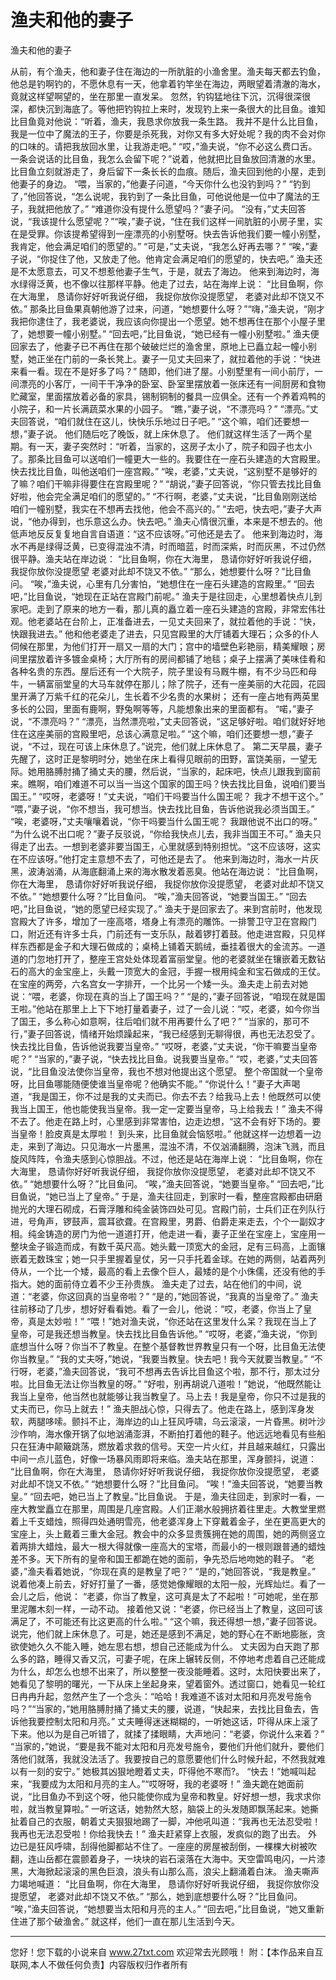 # 渔夫和他的妻子

渔夫和他的妻子 

从前，有个渔夫，他和妻子住在海边的一所肮脏的小渔舍里。渔夫每天都去钓鱼，他总是钓啊钓的，不愿休息有一天，他拿着钓竿坐在海边，两眼望着清澈的海水，竟就这样望啊望的，坐在那里一直发呆。 
忽然，钓钩猛地往下沉，沉得很深很深，都快沉到海底了。等他把钓钩拉上来时，发现钓上来一条很大的比目鱼。谁知比目鱼竟对他说：“听着，渔夫，我恳求你放我一条生路。 
我并不是什么比目鱼，我是一位中了魔法的王子，你要是杀死我，对你又有多大好处呢？我的肉不会对你的口味的。请把我放回水里，让我游走吧。” 
“哎，”渔夫说，“你不必这么费口舌。一条会说话的比目鱼，我怎么会留下呢？”说着，他就把比目鱼放回清澈的水里。比目鱼立刻就游走了，身后留下一条长长的血痕。随后，渔夫回到他的小屋，走到他妻子的身边。 
“喂，当家的，”他妻子问道，“今天你什么也没钓到吗？” 
“钓到了，”他回答说，“怎么说呢，我钓到了一条比目鱼，可他说他是一位中了魔法的王子，我就把他放了。” 
“难道你没有提什么愿望吗？”妻子问。 
“没有，”丈夫回答说，“我该提什么愿望呢？”“唉，”妻子说，“住在我们这样一间肮脏的小房子里，实在是受罪。你该提希望得到一座漂亮的小别墅呀。快去告诉他我们要一幢小别墅，我肯定，他会满足咱们的愿望的。” 
“可是，”丈夫说，“我怎么好再去哪？” 
“唉，”妻子说，“你捉住了他，又放走了他。他肯定会满足咱们的愿望的，快去吧。” 
渔夫还是不太愿意去，可又不想惹他妻子生气，于是，就去了海边。 
他来到海边时，海水绿得泛黄，也不像以往那样平静。他走了过去，站在海岸上说： 
“比目鱼啊，你在大海里， 
恳请你好好听我说仔细， 
我捉你放你没提愿望， 
老婆对此却不饶又不依。” 
那条比目鱼果真朝他游了过来，问道，“她想要什么呀？”“嗨，”渔夫说，“刚才我把你逮住了，我老婆说，我应该向你提出一个愿望。她不想再住在那个小屋子里了，她想要一幢小别墅。” 
“回去吧，”比目鱼说，“她已经有一幢小别墅啦。” 
渔夫便回家去了，他妻子已不再住在那个破破烂烂的渔舍里，原地上已矗立起一幢小别墅，她正坐在门前的一条长凳上。妻子一见丈夫回来了，就拉着他的手说：“快进来看一看。现在不是好多了吗？” 
随即，他们进了屋。小别墅里有一间小前厅，一间漂亮的小客厅，一间干干净净的卧室、卧室里摆放着一张床还有一间厨房和食物贮藏室，里面摆放着必备的家具，锡制铜制的餐具一应俱全。还有一个养着鸡鸭的小院子，和一片长满蔬菜水果的小园子。 
“瞧，”妻子说，“不漂亮吗？” 
“漂亮。”丈夫回答说，“咱们就住在这儿，快快乐乐地过日子吧。” 
“这个嘛，咱们还要想一想，”妻子说。 
他们随后吃了晚饭，就上床休息了。 
他们就这样生活了一两个星期。有一天，妻子突然时：“听着，当家的，这房子太小了，院子和园子也太小了。那条比目鱼可以送咱们一幢更大一些的。我要住在一座石头建造的大宫殿里。快去找比目鱼，叫他送咱们一座宫殿。” 
“唉，老婆，”丈夫说，“这别墅不是够好的了嘛？咱们干嘛非得要住在宫殿里呢？” 
“胡说，”妻子回答说，“你只管去找比目鱼好啦，他会完全满足咱们的愿望的。” 
“不行啊，老婆，”丈夫说，“比目鱼刚刚送给咱们一幢别墅，我实在不想再去找他，他会不高兴的。” 
“去吧，快去吧，”妻子大声说，“他办得到，也乐意这么办。快去吧。” 
渔夫心情很沉重，本来是不想去的。他低声地反反复复地自言自语道：“这不应该呀。”可他还是去了。 
他来到海边时，海水不再是绿得泛黄，已变得混浊不清，时而暗蓝，时而深紫，时而灰黑，不过仍然很平静。渔夫站在岸边说： 
“比目鱼啊，你在大海里， 
恳请你好好听我说仔细， 
我捉你放你没提愿望 
老婆对此却不饶又不依。” 
“那么，她想要什么呀？”比目鱼问。 
“唉，”渔夫说，心里有几分害怕，“她想住在一座石头建造的宫殿里。” 
“回去吧，”比目鱼说，“她现在正站在宫殿门前呢。” 
渔夫于是往回走，心里想着快点儿到家吧。走到了原来的地方一看，那儿真的矗立着一座石头建造的宫殿，非常宏伟壮观。他老婆站在台阶上，正准备进去，一见丈夫回来了，就拉着他的手说：“快，快跟我进去。” 
他和他老婆走了进去，只见宫殿里的大厅铺着大理石；众多的仆人伺候在那里，为他们打开一扇又一扇的大门；宫中的墙壁色彩艳丽，精美耀眼；房间里摆放着许多镀金桌椅；大厅所有的房间都铺了地毯；桌子上摆满了美味佳肴和各种名贵的东西。屋后还有一个大院子，院子里设有马厩牛棚，有不少马匹和母牛，一辆富丽堂皇的大马车就停在那儿；除了院子，还有一座美丽的大花园，花园里开满了万紫千红的花朵儿，生长着不少名贵的水果树； 
还有一座占地有两英里多长的公园，里面有鹿啊，野兔啊等等，凡能想象出来的里面都有。 
“喏，”妻子说，“不漂亮吗？” 
“漂亮，当然漂亮啦，”丈夫回答说，“这足够好啦。咱们就好好地住在这座美丽的宫殿里吧，总该心满意足啦。” 
“这个嘛，咱们还要想一想，”妻子说，“不过，现在可该上床休息了。”说完，他们就上床休息了。 
第二天早晨，妻子先醒了，这时正是黎明时分，她坐在床上看得见眼前的田野，富饶美丽，一望无际。她用胳膊肘捅了捅丈夫的腰，然后说，“当家的，起床吧，快点儿跟我到窗前来。瞧啊，咱们难道不可以当一当这个国家的国王吗？快去找比目鱼，说咱们要当国王。” 
“哎呀，老婆呀！”丈夫说，“咱们干吗要当什么国王呢？ 
我才不想干这个。” 
“喂，”妻子说，“你不想当，我可想当。快去找比目鱼，告诉他说我必须当国王。” 
“唉，老婆呀，”丈夫嚷嚷着说，“你干吗要当什么国王呢？ 
我跟他说不出口的呀。” 
“为什么说不出口呢？”妻子反驳说，“你给我快点儿去，我非当国王不可。” 
渔夫只得走了出去。一想到老婆非要当国王，心里就感到特别担忧。“这不应该呀，这实在不应该呀。”他打定主意想不去了，可他还是去了。 
他来到海边时，海水一片灰黑，波涛汹涌，从海底翻涌上来的海水散发着恶臭。他站在海边说： 
“比目鱼啊，你在大海里， 
恳请你好好听我说仔细， 
我捉你放你没提愿望， 
老婆对此却不饶又不依。” 
“她想要什么呀？”比目鱼问。 
“唉，”渔夫回答说，“她要当国王。” 
“回去吧，”比目鱼说，“她的愿望已经实现了。” 
渔夫于是回家去了。来到宫前时，他发现宫殿大了许多，增加了一座高塔，塔身上有漂亮的雕饰。一排警卫守卫在宫殿门口，附近还有许多士兵，门前还有一支乐队，敲着锣打着鼓。他走进宫殿，只见样样东西都是金子和大理石做成的；桌椅上铺着天鹅绒，垂挂着很大的金流苏。一道道的门忽地打开了，整座王宫处处体现着富丽堂皇。他的老婆就坐在镶嵌着无数钻石的高大的金宝座上，头戴一顶宽大的金冠，手握一根用纯金和宝石做成的王仗。在宝座的两旁，六名宫女一字排开，一个比另一个矮一头。渔夫走上前去对她说：“喂，老婆，你现在真的当上了国王吗？” 
“是的，”妻子回答说，“咱现在就是国王啦。”他站在那里上上下下地打量着妻子，过了一会儿说：“哎，老婆，如今你当了国王，多么称心如意啊，往后咱们就不用再要什么了吧？” 
“当家的，那可不行，”妻子回答说，情绪开始烦躁起来，“我已经感到无聊得很，再也无法忍受了。快去找比目鱼，告诉他说我要当皇帝。” 
“哎呀，老婆，”丈夫说，“你干嘛要当皇帝呢？” 
“当家的，”妻子说，“快去找比目鱼。说我要当皇帝。” 
“哎，老婆，”丈夫回答说，“比目鱼没法使你当皇帝，我也不想对他提出这个愿望。 
整个帝国就一个皇帝呀，比目鱼哪能随便使谁当皇帝呢？他确实不能。” 
“你说什么！”妻子大声喝道，“我是国王，你不过是我的丈夫而已。你去不去？给我马上去！他既然可以使我当上国王，他也能使我当皇帝。我一定一定要当皇帝，马上给我去！” 
渔夫不得不去了。他走在路上时，心里感到非常害怕，边走边想，“这不会有好下场的。要当皇帝！脸皮真是太厚啦！ 
到头来，比目鱼就会恼怒啦。” 
他就这样一边想着一边走，来到了海边。只见海水一片墨黑，混浊不清，不仅汹涌翻腾，泡沫飞溅，而且旋风阵阵，令渔夫感到心惊胆战。不过，他还是站在海岸上说： 
“比目鱼啊，你在大海里， 
恳请你好好听我说仔细， 
我捉你放你没提愿望， 
老婆对此却不饶又不依。” 
“她想要什么呀？”比目鱼问。 
“唉，”渔夫回答说，“她要当皇帝。” 
“回去吧，”比目鱼说，“她已当上了皇帝。” 
于是，渔夫往回走，到家时一看，整座宫殿都由研磨抛光的大理石砌成，石膏浮雕和纯金装饰四处可见。宫殿门前，士兵们正在列队行进，号角声，锣鼓声，震耳欲聋。在宫殿里，男爵、伯爵走来走去，个个一副奴才相。纯金铸造的房门为他一道道打开，他走进一看，妻子正坐在宝座上，宝座用一整块金子锻造而成，有数千英尺高。她头戴一顶宽大的金冠，足有三码高，上面镶嵌着无数珠宝；她一只手里握着皇仗，另一只手托着金球。在她的两侧，站着两列侍从，一个比一个矮，最高的看上去像个巨人，最矮的是个小侏儒，还没有他的手指大。她的面前侍立着不少王孙贵族。 
渔夫走了过去，站在他们的中间，说道：“老婆，你这回真的当皇帝啦？” 
“是的，”她回答说，“我真的当皇帝了。” 
渔夫往前移动了几步，想好好看看她。看了一会儿，他说：“哎，老婆，你当上了皇帝，真是太妙啦！” 
“喂！”她对渔夫说，“你还站在这里发什么呆？我现在当上了皇帝，可是我还想当教皇。快去找比目鱼告诉他。” 
“哎呀，老婆，”渔夫说，“你到底想当什么呀？你当不了教皇。在整个基督教世界教皇只有一个呀，比目鱼无法使你当教皇。” 
“我的丈夫呀，”她说，“我要当教皇。快去吧！我今天就要当教皇。” 
“不行呀，老婆，”渔夫回答说，“我可不想再去告诉比目鱼这个啦，那不行，那太过分啦。比目鱼无法让你当教皇的呀。” 
“好啦，别再胡说八道啦！”她说，“他既然能让我当上皇帝，他当然也就能够让我当教皇了。马上去！我是皇帝，你只不过是我的丈夫而已，你马上就去！” 
渔夫胆战心惊，只得去了。他走在路上，感到浑身发软，两腿哆嗦。颤抖不止，海岸边的山上狂风呼啸，乌云滚滚，一片昏黑。树叶沙沙作响，海水像开锅了似地汹涌澎湃，不断拍打着他的鞋子。他远远地看见有些船只在狂涛中颠簸跳荡，燃放着求救的信号。天空一片火红，并且越来越红，只露出中间一点儿蓝色，好像一场暴风雨即将来临。渔夫站在那里，浑身颤抖，说道： 
“比目鱼啊，你在大海里， 
恳请你好好听我说仔细， 
我捉你放你没提愿望， 
老婆对此却不饶又不依。” 
“她想要什么呀？”比目鱼问。 
“唉！”渔夫回答说，“她要当教皇。” 
“回去吧，她已当上了教皇。”比目鱼说。 
于是，渔夫往回走，到家时一看，一座大教堂矗立在那里，周围是几座宫殿。人们正潮水般拥挤着往里走。大教堂里燃着上千支蜡烛，照得四处通明雪亮，他老婆浑身上下穿戴着金子，坐在更高更大的宝座上，头上戴着三重大金冠。教会中的众多显贵簇拥在她的周围，她的两侧竖立着两排大蜡烛，最大一根大得就像一座高大的宝塔，而最小的一根则跟普通的蜡烛差不多。天下所有的皇帝和国王都跪在她的面前，争先恐后地吻她的鞋子。 
“老婆，”渔夫看着她说，“你现在真的是教皇了吧？” 
“是的，”她回答说，“我是教皇。” 
说着他凑上前去，好好打量了一番，感觉她像耀眼的太阳一般，光辉灿烂。看了一会儿之后，他说： 
“老婆，你当了教皇，这可真是太了不起啦！”可她呢，坐在那里泥雕木刻一样，一动不动。 
接着他又说：“老婆，你已经当上了教皇，这回可该满足了，不可能还有比这更高的什么啦。” 
“这个嘛，我还得想一想，”妻子回答说。说完，他们就上床休息了。可是，她还是感到不满足，她的野心在不断地膨胀，贪欲使她久久不能入睡，她左思右想，想自己还能成为什么。 
丈夫因为白天跑了那么多的路，睡得又香又沉，可妻子呢，在床上辗转反侧，不停地考虑着自己还能成为什么，却怎么也想不出来了，所以整整一夜没能睡着。这时，太阳快要出来了，她看见了黎明的曙光，一下从床上坐起身来，望着窗外。透过窗口，她看见一轮红日冉冉升起，忽然产生了一个念头：“哈哈！我难道不该对太阳和月亮发号施令吗？”“当家的，”她用胳膊肘捅了捅丈夫的腰，说道，“快起来，去找比目鱼去，告诉他我要控制太阳和月亮。” 
丈夫睡得迷迷糊糊的，一听她这话，吓得从床上滚了下来。他以为是自己听错了，就揉了揉眼睛，大声地问：“老婆，你说什么来着？” 
“当家的，”她说，“要是我不能对太阳和月亮发号施令，要他们升他们就升，要他们落他们就落，我就没法活了。我要按自己的意愿要他们什么时候升起，不然我就难以有一刻的安宁。” 
她极其凶狠地瞪着丈夫，吓得他不寒而?。 
“快去！”她喊叫起来，“我要成为太阳和月亮的主人。”“哎呀呀，我的老婆呀！” 
渔夫跪在她面前说，“比目鱼办不到这个呀，他只能使你成为皇帝和教皇。好好想一想，我求求你啦，就当教皇算啦。” 
一听这话，她勃然大怒，脑袋上的头发随即飘荡起来。她撕扯着自己的衣服，朝着丈夫狠狠地踢了一脚，冲他吼叫道：“我再也无法忍受啦！我再也无法忍受啦！你给我快去！” 
渔夫赶紧穿上衣服，发疯似的跑了出去。 
外边已是狂风呼啸，刮得他脚都站不住了。一座座的房屋被刮倒，一棵棵大树被吹翻，连山岳都在震颤着身子，一块块的岩石滚落在大海中。天空雷鸣电闪，一片漆黑，大海掀起滚滚的黑色巨浪，浪头有山那么高，浪尖上翻涌着白沫。 
渔夫嘶声力竭地喊道： 
“比目鱼啊，你在大海里， 
恳请你好好听我说仔细， 
我捉你放你没提愿望， 
老婆对此却不饶又不依。” 
“那么，她到底想要什么呀？”比目鱼问。 
“唉，”渔夫回答说，“她想要当太阳和月亮的主人。” 
“回去吧，”比目鱼说，“她又重新住进了那个破渔舍。” 
就这样，他们一直在那儿生活到今天。 

                  
--------------------
您好！您下载的小说来自 www.27txt.com 欢迎常去光顾哦！
附：【本作品来自互联网,本人不做任何负责】内容版权归作者所有